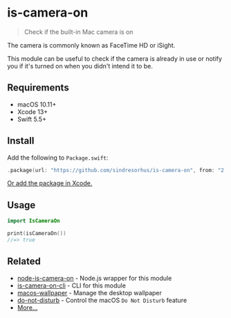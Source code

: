 # is-camera-on

> Check if the built-in Mac camera is on

The camera is commonly known as FaceTime HD or iSight.

This module can be useful to check if the camera is already in use or notify you if it's turned on when you didn't intend it to be.

## Requirements

- macOS 10.11+
- Xcode 13+
- Swift 5.5+

## Install

Add the following to `Package.swift`:

```swift
.package(url: "https://github.com/sindresorhus/is-camera-on", from: "2.0.0")
```

[Or add the package in Xcode.](https://developer.apple.com/documentation/xcode/adding_package_dependencies_to_your_app)

## Usage

```swift
import IsCameraOn

print(isCameraOn())
//=> true
```

## Related

- [node-is-camera-on](https://github.com/sindresorhus/node-is-camera-on) - Node.js wrapper for this module
- [is-camera-on-cli](https://github.com/sindresorhus/is-camera-on-cli) - CLI for this module
- [macos-wallpaper](https://github.com/sindresorhus/macos-wallpaper) - Manage the desktop wallpaper
- [do-not-disturb](https://github.com/sindresorhus/do-not-disturb) - Control the macOS `Do Not Disturb` feature
- [More…](https://github.com/search?q=user%3Asindresorhus+language%3Aswift)
